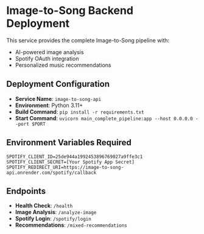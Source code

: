 # Image-to-Song Backend Deployment

This service provides the complete Image-to-Song pipeline with:
- AI-powered image analysis
- Spotify OAuth integration  
- Personalized music recommendations

## Deployment Configuration

- **Service Name**: `image-to-song-api`
- **Environment**: Python 3.11+
- **Build Command**: `pip install -r requirements.txt`
- **Start Command**: `uvicorn main_complete_pipeline:app --host 0.0.0.0 --port $PORT`

## Environment Variables Required

```
SPOTIFY_CLIENT_ID=25de944a1992453896769027a9ffe3c1
SPOTIFY_CLIENT_SECRET=[Your Spotify App Secret]
SPOTIFY_REDIRECT_URI=https://image-to-song-api.onrender.com/spotify/callback
```

## Endpoints

- **Health Check**: `/health`
- **Image Analysis**: `/analyze-image` 
- **Spotify Login**: `/spotify/login`
- **Recommendations**: `/mixed-recommendations`
